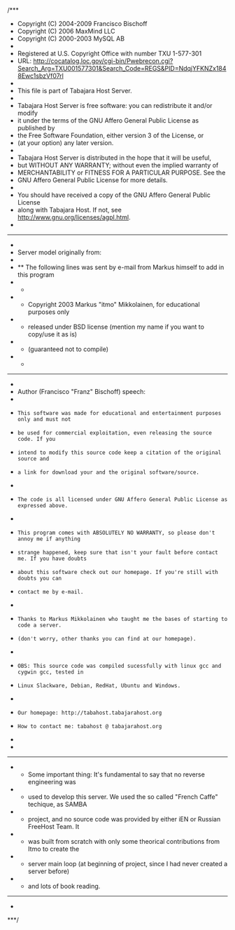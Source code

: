 /***
 *  Copyright (C) 2004-2009 Francisco Bischoff
 *  Copyright (C) 2006 MaxMind LLC
 *  Copyright (C) 2000-2003 MySQL AB
 *
 *	Registered at U.S. Copyright Office with number  TXU 1-577-301
 *  URL: http://cocatalog.loc.gov/cgi-bin/Pwebrecon.cgi?Search_Arg=TXU001577301&Search_Code=REGS&PID=NdqjYFKNZx1848Ewc1sbzVf07rl
 *
 *  This file is part of Tabajara Host Server.
 *
 *  Tabajara Host Server is free software: you can redistribute it and/or modify
 *  it under the terms of the GNU Affero General Public License as published by
 *  the Free Software Foundation, either version 3 of the License, or
 *  (at your option) any later version.
 *
 *  Tabajara Host Server is distributed in the hope that it will be useful,
 *  but WITHOUT ANY WARRANTY; without even the implied warranty of
 *  MERCHANTABILITY or FITNESS FOR A PARTICULAR PURPOSE.  See the
 *  GNU Affero General Public License for more details.
 *
 *  You should have received a copy of the GNU Affero General Public License
 *  along with Tabajara Host.  If not, see <http://www.gnu.org/licenses/agpl.html>.
 *
 ******************************
 *
 *  Server model originally from:
 *
 *  **  The following lines was sent by e-mail from Markus himself to add in this program
 *  *
 *  *  Copyright 2003 Markus "itmo" Mikkolainen, for educational purposes only
 *  *  released under BSD license (mention my name if you want to copy/use it as is)
 *  *  (guaranteed not to compile)
 *  *
 *  **
 *
 *  Author (Francisco "Franz" Bischoff) speech:
 *
 *     This software was made for educational and entertainment purposes only and must not
 *     be used for commercial exploitation, even releasing the source code. If you
 *     intend to modify this source code keep a citation of the original source and
 *     a link for download your and the original software/source.
 *
 *     The code is all licensed under GNU Affero General Public License as expressed above.
 *
 *     This program comes with ABSOLUTELY NO WARRANTY, so please don't annoy me if anything
 *     strange happened, keep sure that isn't your fault before contact me. If you have doubts
 *     about this software check out our homepage. If you're still with doubts you can
 *     contact me by e-mail.
 *
 *     Thanks to Markus Mikkolainen who taught me the bases of starting to code a server.
 *     (don't worry, other thanks you can find at our homepage).
 *
 *     OBS: This source code was compiled sucessfully with linux gcc and cygwin gcc, tested in
 *     Linux Slackware, Debian, RedHat, Ubuntu and Windows.
 *
 *     Our homepage: http://tabahost.tabajarahost.org
 *     How to contact me: tabahost @ tabajarahost.org
 *
 *
 *  **
 *  *  Some important thing: It's fundamental to say that no reverse engineering was
 *  *  used to develop this server. We used the so called "French Caffe" techique, as SAMBA
 *  *  project, and no source code was provided by either iEN or Russian FreeHost Team. It
 *  *  was built from scratch with only some theorical contributions from Itmo to create the
 *  *  server main loop (at beginning of project, since I had never created a server before)
 *  *  and lots of book reading.
 *  **
 *
 ***/
